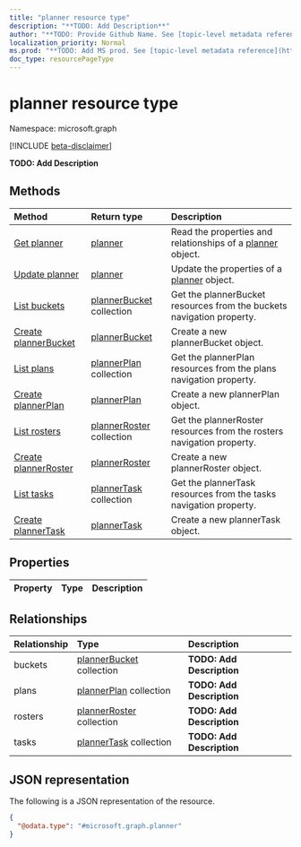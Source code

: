 ```yaml
---
title: "planner resource type"
description: "**TODO: Add Description**"
author: "**TODO: Provide Github Name. See [topic-level metadata reference](https://msgo.azurewebsites.net/add/document/guidelines/metadata.html#topic-level-metadata)**"
localization_priority: Normal
ms.prod: "**TODO: Add MS prod. See [topic-level metadata reference](https://msgo.azurewebsites.net/add/document/guidelines/metadata.html#topic-level-metadata)**"
doc_type: resourcePageType
---
```


# planner resource type

Namespace: microsoft.graph

[!INCLUDE [beta-disclaimer](../../includes/beta-disclaimer.md)]

**TODO: Add Description**

## Methods
|Method|Return type|Description|
|:---|:---|:---|
|[Get planner](../api/planner-get.md)|[planner](../resources/planner.md)|Read the properties and relationships of a [planner](../resources/planner.md) object.|
|[Update planner](../api/planner-update.md)|[planner](../resources/planner.md)|Update the properties of a [planner](../resources/planner.md) object.|
|[List buckets](../api/planner-list-buckets.md)|[plannerBucket](../resources/plannerbucket.md) collection|Get the plannerBucket resources from the buckets navigation property.|
|[Create plannerBucket](../api/planner-post-buckets.md)|[plannerBucket](../resources/plannerbucket.md)|Create a new plannerBucket object.|
|[List plans](../api/planner-list-plans.md)|[plannerPlan](../resources/plannerplan.md) collection|Get the plannerPlan resources from the plans navigation property.|
|[Create plannerPlan](../api/planner-post-plans.md)|[plannerPlan](../resources/plannerplan.md)|Create a new plannerPlan object.|
|[List rosters](../api/planner-list-rosters.md)|[plannerRoster](../resources/plannerroster.md) collection|Get the plannerRoster resources from the rosters navigation property.|
|[Create plannerRoster](../api/planner-post-rosters.md)|[plannerRoster](../resources/plannerroster.md)|Create a new plannerRoster object.|
|[List tasks](../api/planner-list-tasks.md)|[plannerTask](../resources/plannertask.md) collection|Get the plannerTask resources from the tasks navigation property.|
|[Create plannerTask](../api/planner-post-tasks.md)|[plannerTask](../resources/plannertask.md)|Create a new plannerTask object.|

## Properties
|Property|Type|Description|
|:---|:---|:---|

## Relationships
|Relationship|Type|Description|
|:---|:---|:---|
|buckets|[plannerBucket](../resources/plannerbucket.md) collection|**TODO: Add Description**|
|plans|[plannerPlan](../resources/plannerplan.md) collection|**TODO: Add Description**|
|rosters|[plannerRoster](../resources/plannerroster.md) collection|**TODO: Add Description**|
|tasks|[plannerTask](../resources/plannertask.md) collection|**TODO: Add Description**|

## JSON representation
The following is a JSON representation of the resource.
<!-- {
  "blockType": "resource",
  "keyProperty": "id",
  "@odata.type": "microsoft.graph.planner",
  "openType": false
}
-->
``` json
{
  "@odata.type": "#microsoft.graph.planner"
}
```

